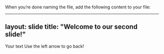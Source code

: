 When you’re done naming the file, add the following content to your file:

---
layout: slide
title: "Welcome to our second slide!"
---
Your text
Use the left arrow to go back!
